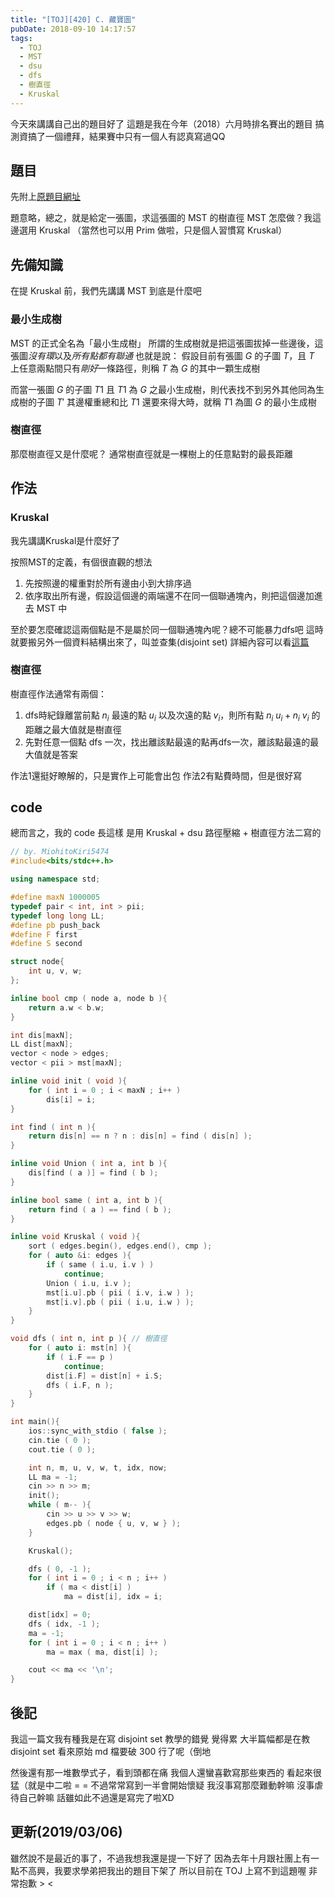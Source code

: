```yaml
---
title: "[TOJ][420] C. 藏寶圖"
pubDate: 2018-09-10 14:17:57
tags:
  - TOJ
  - MST
  - dsu
  - dfs
  - 樹直徑
  - Kruskal
---
```


今天來講講自己出的題目好了
這題是我在今年（2018）六月時排名賽出的題目
搞測資搞了一個禮拜，結果賽中只有一個人有認真寫過QQ

## 題目

先附上[原題目網址](https://toj.tfcis.org/oj/pro/420/)

題意略，總之，就是給定一張圖，求這張圖的 MST 的樹直徑
MST 怎麼做？我這邊選用 Kruskal
（當然也可以用 Prim 做啦，只是個人習慣寫 Kruskal）

## 先備知識

在提 Kruskal 前，我們先講講 MST 到底是什麼吧

### 最小生成樹

MST 的正式全名為「最小生成樹」
所謂的生成樹就是把這張圖拔掉一些邊後，這張圖*沒有環*以及*所有點都有聯通*
也就是說：
假設目前有張圖 $G$ 的子圖 $T$，且 $T$ 上任意兩點間只有*剛好*一條路徑，則稱 $T$ 為 $G$ 的其中一顆生成樹

而當一張圖 $G$ 的子圖 $T1$ 且 $T1$ 為 $G$ 之最小生成樹，則代表找不到另外其他同為生成樹的子圖 $T'$ 其邊權重總和比 $T1$ 還要來得大時，就稱 $T1$ 為圖 $G$ 的最小生成樹

### 樹直徑

那麼樹直徑又是什麼呢？
通常樹直徑就是一棵樹上的任意點對的最長距離

## 作法

### Kruskal

我先講講Kruskal是什麼好了

按照MST的定義，有個很直觀的想法

1. 先按照邊的權重對於所有邊由小到大排序過
2. 依序取出所有邊，假設這個邊的兩端還不在同一個聯通塊內，則把這個邊加進去 MST 中

至於要怎麼確認這兩個點是不是屬於同一個聯通塊內呢？總不可能暴力dfs吧
這時就要搬另外一個資料結構出來了，叫並查集(disjoint set)
詳細內容可以看[這篇](https://miohitokiri5474.github.io/code/dsu/)

### 樹直徑

樹直徑作法通常有兩個：

1. dfs時紀錄離當前點 $n_i$ 最遠的點 $u_i$ 以及次遠的點 $v_i$，則所有點 $n_i~u_i + n_i~v_i$ 的距離之最大值就是樹直徑
2. 先對任意一個點 dfs 一次，找出離該點最遠的點再dfs一次，離該點最遠的最大值就是答案

作法1還挺好瞭解的，只是實作上可能會出包
作法2有點費時間，但是很好寫

## code

總而言之，我的 code 長這樣
是用 Kruskal + dsu 路徑壓縮 + 樹直徑方法二寫的

```cpp
// by. MiohitoKiri5474
#include<bits/stdc++.h>

using namespace std;

#define maxN 1000005
typedef pair < int, int > pii;
typedef long long LL;
#define pb push_back
#define F first
#define S second

struct node{
    int u, v, w;
};

inline bool cmp ( node a, node b ){
    return a.w < b.w;
}

int dis[maxN];
LL dist[maxN];
vector < node > edges;
vector < pii > mst[maxN];

inline void init ( void ){
    for ( int i = 0 ; i < maxN ; i++ )
        dis[i] = i;
}

int find ( int n ){
    return dis[n] == n ? n : dis[n] = find ( dis[n] );
}

inline void Union ( int a, int b ){
    dis[find ( a )] = find ( b );
}

inline bool same ( int a, int b ){
    return find ( a ) == find ( b );
}

inline void Kruskal ( void ){
    sort ( edges.begin(), edges.end(), cmp );
    for ( auto &i: edges ){
        if ( same ( i.u, i.v ) )
            continue;
        Union ( i.u, i.v );
        mst[i.u].pb ( pii ( i.v, i.w ) );
        mst[i.v].pb ( pii ( i.u, i.w ) );
    }
}

void dfs ( int n, int p ){ // 樹直徑
    for ( auto i: mst[n] ){
        if ( i.F == p )
            continue;
        dist[i.F] = dist[n] + i.S;
        dfs ( i.F, n );
    }
}

int main(){
    ios::sync_with_stdio ( false );
    cin.tie ( 0 );
    cout.tie ( 0 );

    int n, m, u, v, w, t, idx, now;
    LL ma = -1;
    cin >> n >> m;
    init();
    while ( m-- ){
        cin >> u >> v >> w;
        edges.pb ( node { u, v, w } );
    }

    Kruskal();

    dfs ( 0, -1 );
    for ( int i = 0 ; i < n ; i++ )
        if ( ma < dist[i] )
            ma = dist[i], idx = i;

    dist[idx] = 0;
    dfs ( idx, -1 );
    ma = -1;
    for ( int i = 0 ; i < n ; i++ )
        ma = max ( ma, dist[i] );

    cout << ma << '\n';
}
```

## 後記

我這一篇文我有種我是在寫 disjoint set 教學的錯覺
覺得累
大半篇幅都是在教 disjoint set
看來原始 md 檔要破 300 行了呢（倒地

然後還有那一堆數學式子，看到頭都在痛
我個人還蠻喜歡寫那些東西的
看起來很猛（就是中二啦 = =
不過常常寫到一半會開始懷疑
我沒事寫那麼難動幹嘛
沒事虐待自己幹嘛
話雖如此不過還是寫完了啦XD

## 更新(2019/03/06)

雖然說不是最近的事了，不過我想我還是提一下好了
因為去年十月跟社團上有一點不高興，我要求學弟把我出的題目下架了
所以目前在 TOJ 上寫不到這題喔
非常抱歉 > <
